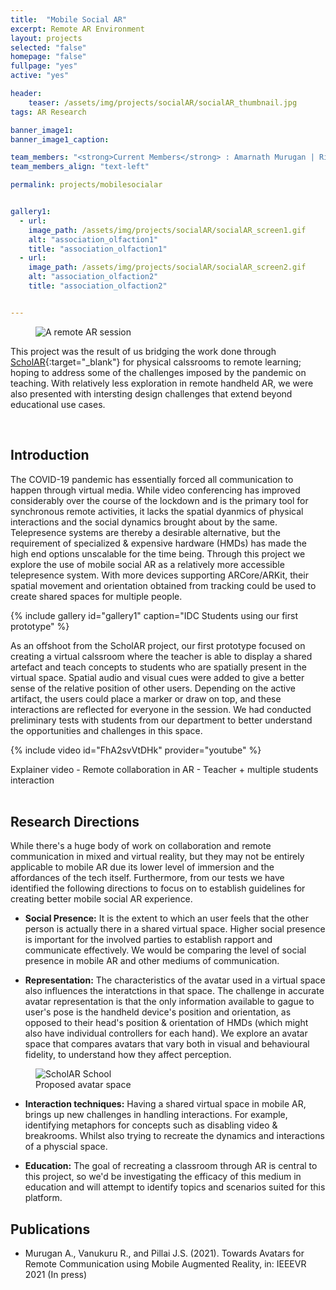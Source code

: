 ```yaml
---
title:  "Mobile Social AR"
excerpt: Remote AR Environment
layout: projects
selected: "false"
homepage: "false"
fullpage: "yes"
active: "yes"

header:
    teaser: /assets/img/projects/socialAR/socialAR_thumbnail.jpg
tags: AR Research

banner_image1: 
banner_image1_caption:

team_members: "<strong>Current Members</strong> : Amarnath Murugan | Rishi Vanukuru | Amal Dev | Pratiti Sarkar | Jayesh Pillai"
team_members_align: "text-left"

permalink: projects/mobilesocialar


gallery1:
  - url: 
    image_path: /assets/img/projects/socialAR/socialAR_screen1.gif
    alt: "association_olfaction1"
    title: "association_olfaction1"
  - url: 
    image_path: /assets/img/projects/socialAR/socialAR_screen2.gif
    alt: "association_olfaction2"
    title: "association_olfaction2"


---
```


<figure class="align-center" style="width:100%;">
  <img src="{{ site.url }}{{ site.baseurl }}/assets/img/projects/socialAR/socialAR_banner.jpg" alt="A remote AR session">
</figure> 

This project was the result of us bridging the work done through [ScholAR](/projects/scholar){:target="_blank"} for physical calssrooms to remote learning; hoping to address some of the challenges imposed by the pandemic on teaching. With relatively less exploration in remote handheld AR, we were also presented with intersting design challenges that extend beyond educational use cases.

<br>

## Introduction

The COVID-19 pandemic has essentially forced all communication to happen through virtual media. While video conferencing has improved considerably over the course of the lockdown and is the primary tool for synchronous remote activities, it lacks the spatial dyanmics of physical interactions and the social dynamics brought about by the same. Telepresence systems are thereby a desirable alternative, but the requirement of specialized & expensive hardware (HMDs) has made the high end options unscalable for the time being. Through this project we explore the use of mobile social AR as a relatively more accessible telepresence system. With more devices supporting ARCore/ARKit, their spatial movement and orientation obtained from tracking could be used to create shared spaces for multiple people. 

{% include gallery id="gallery1" caption="IDC Students using our first prototype" %}

As an offshoot from the ScholAR project, our first prototype focused on creating a virtual calssroom where the teacher is able to display a shared artefact and teach concepts to students who are spatially present in the virtual space. Spatial audio and visual cues were added to give a better sense of the relative position of other users. Depending on the active artifact, the users could place a marker or draw on top, and these interactions are reflected for everyone in the session. We had conducted preliminary tests with students from our department to better understand the opportunities and challenges in this space. 

{% include video id="FhA2svVtDHk" provider="youtube" %}
<figcaption>Explainer video - Remote collaboration in AR - Teacher + multiple students interaction</figcaption>
<br> 

## Research Directions

While there's a huge body of work on collaboration and remote communication in mixed and virtual reality, but they may not be entirely applicable to mobile AR due its lower level of immersion and the affordances of the tech itself. Furthermore, from our tests we have identified the following directions to focus on to establish guidelines for creating better mobile social AR experience.

- **Social Presence:** It is the extent to which an user feels that the other person is actually there in a shared virtual space. Higher social presence is important for the involved parties to establish rapport and communicate effectively. We would be comparing the level of social presence in mobile AR and other mediums of communication.

- **Representation:** The characteristics of the avatar used in a virtual space also influences the interatctions in that space. The challenge in accurate avatar representation is that the only information available to gague to user's pose is the handheld device's position and orientation, as opposed to their head's position & orientation of HMDs (which might also have individual controllers for each hand). We explore an avatar space that compares avatars that vary both in visual and behavioural fidelity, to understand how they affect perception.

<figure class="align-center" style="width:100%;">
  <img src="{{ site.url }}{{ site.baseurl }}\assets\img\projects\socialAR\avatarspacereduced.png" alt="ScholAR School">
  <figcaption>Proposed avatar space</figcaption>
</figure> 

- **Interaction techniques:** Having a shared virtual space in mobile AR, brings up new challenges in handling interactions. For example, identifying metaphors for concepts such as disabling video & breakrooms. Whilst also trying to recreate the dynamics and interactions of a physcial space. 

- **Education:** The goal of recreating a classroom through AR is central to this project, so we'd be investigating the efficacy of this medium in education and will attempt to identify topics and scenarios suited for this platform.


## Publications

- Murugan A., Vanukuru R., and Pillai J.S. (2021). Towards Avatars for Remote Communication using Mobile Augmented Reality, in: IEEEVR 2021 (In press)





